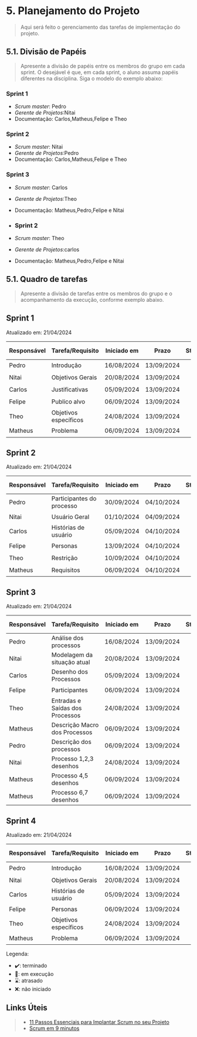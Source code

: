# 5. Planejamento do Projeto

> Aqui será feito o gerenciamento das tarefas de implementação do projeto.

## 5.1. Divisão de Papéis

> Apresente a divisão de papéis entre os membros do grupo em cada sprint. O desejável é que, em cada sprint, o aluno assuma papéis diferentes na disciplina. Siga o modelo do exemplo abaixo:

### Sprint 1
- _Scrum master_: Pedro
- _Gerente de Projetos_:Nitai
- Documentação: Carlos,Matheus,Felipe e Theo

### Sprint 2
- _Scrum master_: Nitai
- _Gerente de Projetos_:Pedro
- Documentação: Carlos,Matheus,Felipe e Theo

### Sprint 3
- _Scrum master_: Carlos
-  _Gerente de Projetos_:Theo
- Documentação: Matheus,Pedro,Felipe e Nitai
  
- ### Sprint 2
- _Scrum master_: Theo
-  _Gerente de Projetos_:carlos
- Documentação: Matheus,Pedro,Felipe e Nitai

## 5.1. Quadro de tarefas

> Apresente a divisão de tarefas entre os membros do grupo e o acompanhamento da execução, conforme exemplo abaixo.

## Sprint 1

Atualizado em: 21/04/2024

| Responsável   | Tarefa/Requisito | Iniciado em    | Prazo      | Status | Terminado em    |
| :----         |    :----         |      :----:    | :----:     | :----: | :----:          |
| Pedro       | Introdução | 16/08/2024     | 13/09/2024 | ✔️    | 01/09/2024      |
| Nitai        | Objetivos Gerais   | 20/08/2024     | 13/09/2024 | ✔️    |  05/09/2024 |
| Carlos        | Justificativas | 05/09/2024       | 13/09/2024 | ✔️   | 05/09/2024 |
| Felipe        |  Publico alvo |    06/09/2024       | 13/09/2024 | ✔️       | 06/09/2024  |
| Theo        | Objetivos específicos  |    24/08/2024       | 13/09/2024| ✔️  |    01/09/2024  |
| Matheus        | Problema  |    06/09/2024       | 13/09/2024 | ✔️    |      06/09/2024  |

## Sprint 2

Atualizado em: 21/04/2024

| Responsável   | Tarefa/Requisito | Iniciado em    | Prazo      | Status | Terminado em    |
| :----         |    :----         |      :----:    | :----:     | :----: | :----:          |
| Pedro       | Participantes do processo |  30/09/2024     | 04/10/2024 | ✔️    | 1/10/2024      |
| Nitai        | Usuário Geral   | 01/10/2024     | 04/09/2024 | ✔️    |  01/10/2024 |
| Carlos        | Histórias de usuário  | 05/09/2024       | 04/10/2024| ✔️   | 04/10/2024 |
| Felipe        | Personas  |    13/09/2024       | 04/10/2024 | ✔️       | 04/10/2024 |
| Theo        | Restrição |    10/09/2024       | 04/10/2024| ✔️  |    04/10/2024  |
| Matheus        | Requisitos |    06/09/2024       | 04/10/2024 | ✔️    |      04/10/2024  |

## Sprint 3

Atualizado em: 21/04/2024

| Responsável   | Tarefa/Requisito | Iniciado em    | Prazo      | Status | Terminado em    |
| :----         |    :----         |      :----:    | :----:     | :----: | :----:          |
| Pedro       | Análise dos processos | 16/08/2024     | 13/09/2024 | ✔️    | 01/09/2024      |
| Nitai        | Modelagem da situação atual   | 20/08/2024     | 13/09/2024 | ✔️    |  05/09/2024 |
| Carlos        | Desenho dos Processos | 05/09/2024       | 13/09/2024 | ✔️   | 05/09/2024 |
| Felipe        | Participantes  |    06/09/2024       | 13/09/2024 | ✔️       | 06/09/2024  |
| Theo        | Entradas e Saídas dos Processos  |    24/08/2024       | 13/09/2024| ✔️  |    01/09/2024  |
| Matheus        | Descrição Macro dos Processos   |    06/09/2024       | 13/09/2024 | ✔️    |      06/09/2024  |
| Pedro        | Descrição dos processos  |    06/09/2024       | 13/09/2024 | ✔️       | 06/09/2024  |
| Nitai       | Processo 1,2,3 desenhos |    24/08/2024       | 13/09/2024| ✔️  |    01/09/2024  |
| Matheus        |  Processo 4,5 desenhos   |    06/09/2024       | 13/09/2024 | ✔️    |      06/09/2024  |
| Matheus        |  Processo 6,7 desenhos   |    06/09/2024       | 13/09/2024 | ✔️    |      06/09/2024  |

## Sprint 4

Atualizado em: 21/04/2024

| Responsável   | Tarefa/Requisito | Iniciado em    | Prazo      | Status | Terminado em    |
| :----         |    :----         |      :----:    | :----:     | :----: | :----:          |
| Pedro       | Introdução | 16/08/2024     | 13/09/2024 | ✔️    | 01/09/2024      |
| Nitai        | Objetivos Gerais   | 20/08/2024     | 13/09/2024 | ✔️    |  05/09/2024 |
| Carlos        | Histórias de usuário  | 05/09/2024       | 13/09/2024 | ✔️   | 05/09/2024 |
| Felipe        | Personas  |    06/09/2024       | 13/09/2024 | ✔️       | 06/09/2024  |
| Theo        | Objetivos específicos  |    24/08/2024       | 13/09/2024| ✔️  |    01/09/2024  |
| Matheus        | Problema  |    06/09/2024       | 13/09/2024 | ✔️    |      06/09/2024  |

Legenda:
- ✔️: terminado
- 📝: em execução
- ⌛: atrasado
- ❌: não iniciado



## Links Úteis
> - [11 Passos Essenciais para Implantar Scrum no seu Projeto](https://mindmaster.com.br/scrum-11-passos/)
> - [Scrum em 9 minutos](https://www.youtube.com/watch?v=XfvQWnRgxG0)


